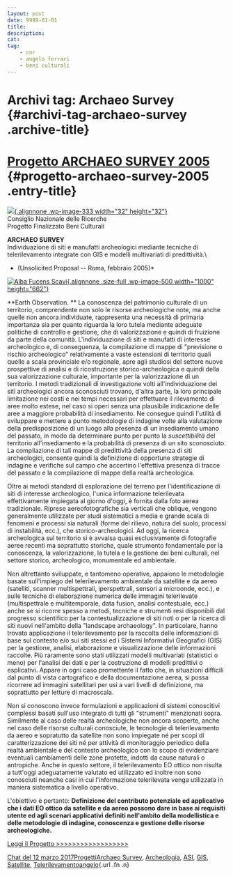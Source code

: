 ```yaml
---
layout: post
date: 9999-01-01
title:
description:
cat:
tag:
    - cnr
    - angelo ferrari
    - beni culturali
---
```

Archivi tag: Archaeo Survey {#archivi-tag-archaeo-survey .archive-title}
===========================

[Progetto ARCHAEO SURVEY 2005](index5b8d.html?p=498) {#progetto-archaeo-survey-2005 .entry-title}
====================================================

[![](wp-content/uploads/2017/03/chimera-nera-150x150.png){.alignnone .wp-image-333 width="32" height="32"}](wp-content/uploads/2017/03/chimera-nera.png)\
Consiglio Nazionale delle Ricerche\
Progetto Finalizzato Beni Culturali

**ARCHAEO SURVEY**\
Individuazione di siti e manufatti archeologici mediante tecniche di telerilevamento integrate con GIS e modelli multivariati di predittività.\
* (Unsolicited Proposal -- Roma, febbraio 2005)*

[![Alba Fucens Scavi](wp-content/uploads/2017/03/Alba-Fucens-Scavi.jpg){.alignnone .size-full .wp-image-500 width="1000" height="662"}](wp-content/uploads/2017/03/Alba-Fucens-Scavi.jpg)

**Earth Observation.                                                                                                                                            ** La conoscenza del patrimonio culturale di un territorio, comprendente non solo le risorse archeologiche note, ma anche quelle non ancora individuate, rappresenta una necessità di primaria importanza sia per quanto riguarda la loro tutela mediante adeguate politiche di controllo e gestione, che di valorizzazione e quindi di fruizione da parte della comunità. L'individuazione di siti e manufatti di interesse archeologico e, di conseguenza, la compilazione di mappe di "previsione o rischio archeologico" relativamente a vaste estensioni di territorio quali quelle a scala provinciale e/o regionale, apre agli studiosi del settore nuove prospettive di analisi e di ricostruzione storico-archeologica e quindi della sua valorizzazione culturale, importante per la valorizzazione di un territorio. I metodi tradizionali di investigazione volti all'individuazione dei siti archeologici ancora sconosciuti trovano, d'altra parte, la loro principale limitazione nei costi e nei tempi necessari per effettuare il rilevamento di aree molto estese, nel caso si operi senza una plausibile indicazione delle aree a maggiore probabilità di insediamento. Ne consegue quindi l'utilità di sviluppare e mettere a punto metodologie di indagine volte alla valutazione della predisposizione di un luogo alla presenza di un insediamento umano del passato, in modo da determinare punto per punto la *suscettibilità* del territorio all'insediamento e la probabilità di presenza di un sito sconosciuto. La compilazione di tali mappe di predittività della presenza di siti archeologici, consente quindi la definizione di opportune strategie di indagine e verifiche sul campo che accertino l'effettiva presenza di tracce del passato e la compilazione di mappe della realtà archeologica.

Oltre ai metodi standard di esplorazione del terreno per l'identificazione di siti di interesse archeologico, l'unica informazione telerilevata effettivamente impiegata al giorno d'oggi, è fornita dalla foto aerea tradizionale. Riprese aereofotografiche sia verticali che oblique, vengono generalmente utilizzate per studi sistematici a media e grande scala di fenomeni e processi sia naturali (forme del rilievo, natura del suolo, processi di instabilità, ecc.), che storico-archeologici. Ad oggi, la ricerca archeologica sul territorio si è avvalsa quasi esclusivamente di fotografie aeree recenti ma soprattutto storiche, quale strumento fondamentale per la conoscenza, la valorizzazione, la tutela e la gestione dei beni culturali, nel settore storico, archeologico, monumentale ed ambientale.

Non altrettanto sviluppate, e tantomeno operative, appaiono le metodologie basate sull'impiego del telerilevamento ambientale da satellite e da aereo (satelliti, scanner multispettrali, iperspettrali, sensori a microonde, ecc.), e sulle tecniche di elaborazione numerica delle immagini telerilevate (multispettrale e multitemporale, data fusion, analisi contestuale, ecc.)  anche se si ricorre spesso a metodi, tecniche e strumenti resi disponibili dal progresso scientifico per la contestualizzazione di siti noti o per la ricerca di siti nuovi nell'ambito della "landscape archaeology". In particolare, hanno trovato applicazione il telerilevamento per la raccolta delle informazioni di base sul contesto e/o sui siti stessi ed i Sistemi Informativi Geografici (GIS) per la gestione, analisi, elaborazione e visualizzazione delle informazioni raccolte. Più raramente sono stati utilizzati modelli multivariati (statistici o meno) per l'analisi dei dati e per la costruzione di modelli predittivi o esplicativi. Appare in ogni caso promettente il fatto  che, in situazioni difficili dal punto di vista cartografico e della documentazione aerea, si possa ricorrere ad immagini satellitari per usi a vari livelli di definizione, ma soprattutto per letture di macroscala.

Non si conoscono invece formulazioni e applicazioni di sistemi conoscitivi complessi basati sull'uso integrato di tutti gli "strumenti" menzionati sopra. Similmente al caso delle realtà archeologiche non ancora scoperte, anche nel caso delle risorse culturali conosciute, le tecnologie di telerilevamento da aereo e sopratutto da satellite non sono impiegate né per scopi di caratterizzazione dei siti né per  attività di monitoraggio periodico della realtà ambientale e del contesto archeologico con lo scopo di evidenziare eventuali cambiamenti delle zone protette, indotti da cause naturali o antropiche. Anche in questo settore, il telerilevamento EO ottico non risulta a tutt'oggi adeguatamente valutato ed utilizzato ed inoltre non sono conosciuti neanche casi in cui l'informazione telerilevata venga utilizzata in maniera sistematica a livello operativo.

L'obiettivo è pertanto: **Definizione del contributo potenziale ed applicativo che i dati EO ottico da satellite e da aereo possono dare in base ai requisiti utente ed agli scenari applicativi definiti nell'ambito della modellistica e delle metodologie di indagine, conoscenza e gestione delle risorse archeologiche.**

[Leggi il Progetto \>\>\>\>\>\>\>\>\>\>\>\>\>\>\>\>\>\>](wp-content/uploads/2017/03/Progetto-Archaeo-Survey-2005.pdf)

[Chat del 12 marzo 2017](index5b8d.html?p=498 "Permalink a Progetto ARCHAEO SURVEY 2005")[Progetti](index0b40.html?cat=9)[Archaeo Survey](index85d2.html?tag=archaeo-survey), [Archeologia](index235b.html?tag=archeologia), [ASI](index39ef.html?tag=asi), [GIS](indexb152.html?tag=gis), [Satellite](indexf77f.html?tag=satellite), [Telerilevamento](index4f1a.html?tag=telerilevamento)[angelo](indexcd64.html?author=1 "Vedi tutti gli articoli di angelo"){.url .fn .n}

